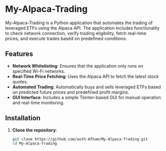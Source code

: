 # My-Alpaca-Trading

My-Alpaca-Trading is a Python application that automates the trading of leveraged ETFs using the Alpaca API. The application includes functionality to check network connection, verify trading eligibility, fetch real-time prices, and execute trades based on predefined conditions.

## Features

- **Network Whitelisting**: Ensures that the application only runs on specified Wi-Fi networks.
- **Real-Time Price Fetching**: Uses the Alpaca API to fetch the latest stock quotes.
- **Automated Trading**: Automatically buys and sells leveraged ETFs based on predicted future prices and predefined profit margins.
- **GUI Interface**: Includes a simple Tkinter-based GUI for manual operation and real-time monitoring.

## Installation

1. **Clone the repository**:
   ```bash
   git clone https://github.com/auth-Afham/My-Alpaca-Trading.git
   cd My-Alpaca-Trading
